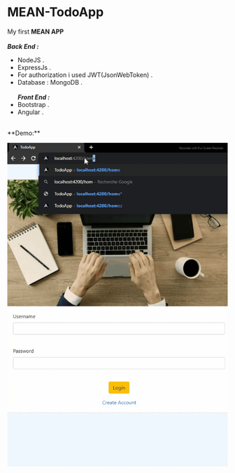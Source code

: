# MEAN-TodoApp
My first **MEAN APP** <br/><br/>
***Back End :***
- NodeJS .
- ExpressJs .
- For authorization i used JWT(JsonWebToken) .
- Database : MongoDB .<br/><br/>
***Front End :***
- Bootstrap .
- Angular .
<br/>
**Demo:**

![](https://github.com/Ramy99-dev/MEAN-TodoApp/blob/main/20210712-185351.gif)


